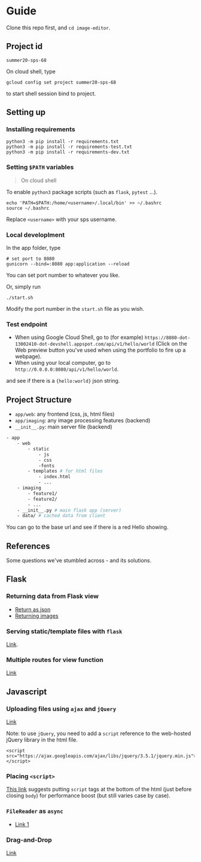 # Guide
Clone this repo first, and `cd image-editor`.

## Project id

```
summer20-sps-68
```
On cloud shell, type
```
gcloud config set project summer20-sps-68
```
to start shell session bind to project.

## Setting up
### Installing requirements
```
python3 -m pip install -r requirements.txt
python3 -m pip install -r requirements-test.txt
python3 -m pip install -r requirements-dev.txt
```

### Setting `$PATH` variables
> On cloud shell

To enable `python3` package scripts (such as `flask`, `pytest` ...).
```
echo 'PATH=$PATH:/home/<username>/.local/bin' >> ~/.bashrc 
source ~/.bashrc
```
Replace `<username>` with your sps username.

### Local developlment
In the app folder, type
```
# set port to 8080
gunicorn --bind=:8080 app:application --reload
```
You can set port number to whatever you like.
   
Or, simply run
```
./start.sh
```
Modify the port number in the `start.sh` file as you wish.

### Test endpoint
- When using Google Cloud Shell, go to (for example) `https://8080-dot-13002410-dot-devshell.appspot.com/api/v1/hello/world` (Click on the Web preview button you've used when using the portfolio to fire up a webpage). 
- When using your local computer, go to `http://0.0.0.0:8080/api/v1/hello/world`.

and see if there is a `{hello:world}` json string.

## Project Structure
- `app/web`: any frontend (css, js, html files)
- `app/imaging`: any image processing features (backend)
- `__init__.py`: main server file (backend)

```bash
- app
    - web
        - static
            - js
            - css
            -fonts
        - templates # for html files
            - index.html
            - ...
    - imaging
        - feature1/
        - feature2/
        - ...
    - __init__.py # main flask app (server)
    - data/ # cached data from client
```
You can go to the base url and see if there is a red Hello showing.

## References

Some questions we've stumbled across - and its solutions.

## Flask
### Returning data from Flask view
- [Return as json](https://stackoverflow.com/questions/13081532/return-json-response-from-flask-view)
- [Returning images](https://stackoverflow.com/questions/7877282/how-to-send-image-generated-by-pil-to-browser)

### Serving static/template files with `flask`
[Link](https://stackoverflow.com/questions/20646822/how-to-serve-static-files-in-flask).

### Multiple routes for view function
[Link](https://stackoverflow.com/questions/17285826/flask-redirecting-multiple-routes)

## Javascript
### Uploading files using `ajax` and `jQuery`
[Link](https://stackoverflow.com/questions/18334717/how-to-upload-a-file-using-an-ajax-call-in-flask)

Note: to use `jQuery`, you need to add a `script` reference to the web-hosted jQuery library in the html file.
```
<script src="https://ajax.googleapis.com/ajax/libs/jquery/3.5.1/jquery.min.js"></script>
```

### Placing `<script>`
[This link](https://developer.yahoo.com/performance/rules.html#js_bottom) suggests putting `script` tags at the bottom of the html (just before closing `body`) for performance boost (but still varies case by case).

### `FileReader` as `async`
- [Link 1](https://simon-schraeder.de/posts/filereader-async/)

### Drag-and-Drop
[Link](https://pjchender.blogspot.com/2017/08/html5-drag-and-drop-api.html)

